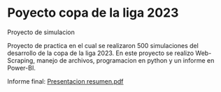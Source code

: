 # Poyecto copa de la liga 2023
Proyecto de simulacion

Proyecto de practica en el cual se realizaron 500 simulaciones del desarrollo de la copa de la liga 2023.
En este proyecto se realizo Web-Scraping, manejo de archivos, programacion en python y un informe en Power-BI.

Informe final:
[Presentacion resumen.pdf](https://github.com/EstebanVeronesi/Poyecto-copa-de-la-liga-2023/files/12178187/Presentacion.resumen.pdf)
